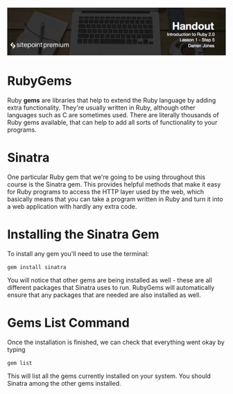 ![](headings/1.5.png)

# RubyGems

Ruby **gems** are libraries that help to extend the Ruby language by adding extra functionality. They're usually written in Ruby, although other languages such as C are sometimes used. There are literally thousands of Ruby gems available, that can help to add all sorts of functionality to your programs. 

# Sinatra

One particular Ruby gem that we're going to be using throughout this course is the Sinatra gem. This provides helpful methods that make it easy for Ruby programs to access the HTTP layer used by the web, which basically means that you can take a program written in Ruby and turn it into a web application with hardly any extra code.

# Installing the Sinatra Gem

To install any gem you'll need to use the terminal:

```
gem install sinatra
```

You will notice that other gems are being installed as well - these are all different packages that Sinatra uses to run. RubyGems will automatically ensure that any packages that are needed are also installed as well.

# Gems List Command

Once the installation is finished, we can check that everything went okay by typing

```
gem list
```

This will list all the gems currently installed on your system. You should Sinatra among the other gems installed.